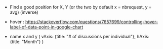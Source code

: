 - Find a good position for X, Y (or the two by default x = nbrequest, y = avg) (inverse)

- hover : https://stackoverflow.com/questions/7657699/controlling-hover-label-of-data-point-in-google-chart

- name x and y (
    vAxis: {title: "# of discussions per individual"},
    hAxis: {title: "Month"}
)


